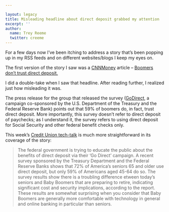 ```yaml
---

layout: legacy
title: Misleading headline about direct deposit grabbed my attention
excerpt: ''
author:
  name: Trey Reeme
  twitter: creeme
---
```


<p>For a few days now I&#8217;ve been itching to address a story that&#8217;s been popping up in my <span class='caps'><span class="caps">RSS</span></span> feeds and on different websites/blogs I keep my eyes on.</p>
<p>The first version of the story I saw was a <a href='http://money.cnn.com'>CNNMoney</a> article &#8211; <a href='http://money.cnn.com/2005/12/27/news/economy/direct_deposit/index.htm?section=money_latest'>Boomers don&#8217;t trust direct deposit.</a></p>
<p>I did a double-take when I saw that headline.  After reading further, I realized just how misleading it was.</p>
<p>The press release for the group that released the survey (<a href='http://www.godirect.org/Media.html'>GoDirect</a>, a campaign co-sponsored by the U.S. Department of the Treasury and the Federal Reserve Bank) points out that 59% of boomers do, in fact, trust direct deposit.  More importantly, this survey doesn&#8217;t refer to direct deposit of paychecks; as I understand it, the survey refers to using direct deposit for Social Security and other federal benefit checks only.</p>
<p>This week&#8217;s <a href='http://www.cunews.com/'>Credit Union tech-talk</a> is much more straightforward in its coverage of the story:</p>
<blockquote>
<p>The federal government is trying to educate the public about the benefits of direct deposit via their &#8216;Go Direct&#8217; campaign. A recent survey sponsored by the Treasury Department and the Federal Reserve Banks shows that 72% of America&#8217;s seniors 65 and older use direct deposit, but only 59% of Americans aged 45-64 do so. The survey results show there is  a troubling difference etween today&#8217;s seniors and Baby Boomers that are preparing to retire, indicating significant cost and security implications, according to the report. These results are somewhat surprising when you consider that Baby Boomers are generally more comfortable with technology in general and online banking in particular than seniors.</p>
</blockquote>
